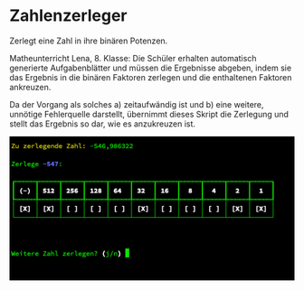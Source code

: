 # Zahlenzerleger

Zerlegt eine Zahl in ihre binären Potenzen.

Matheunterricht Lena, 8. Klasse:
Die Schüler erhalten automatisch generierte Aufgabenblätter und müssen die Ergebnisse abgeben,
indem sie das Ergebnis in die binären Faktoren zerlegen und die enthaltenen Faktoren ankreuzen.

Da der Vorgang als solches a) zeitaufwändig ist und b) eine weitere, unnötige Fehlerquelle darstellt,
übernimmt dieses Skript die Zerlegung und stellt das Ergebnis so dar, wie es anzukreuzen ist.

![Screenshot](./screenshot.png)